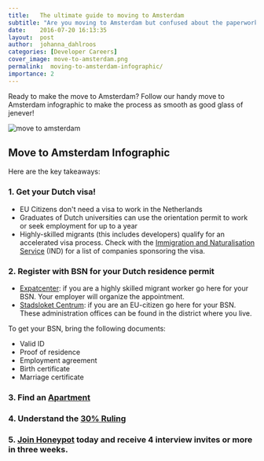 ```yaml
---
title:   The ultimate guide to moving to Amsterdam
subtitle: "Are you moving to Amsterdam but confused about the paperwork? Unsure how to get your Dutch visa, register with the BSN for your Dutch residence permit, and find an apartment? This handy infographic provides you with all the information you need to make a stress-free move to the Dutch capital!"
date:    2016-07-20 16:13:35
layout:  post
author:  johanna_dahlroos
categories: [Developer Careers]
cover_image: move-to-amsterdam.png
permalink:  moving-to-amsterdam-infographic/
importance: 2
---
```


Ready to make the move to Amsterdam? Follow our handy move to Amsterdam infographic to make the process as smooth as good glass of jenever!

<!--more-->

![move to amsterdam](/assets/images/move-to-amsterdam-infographic.png)


## Move to Amsterdam Infographic

Here are the key takeaways:

### 1. Get your Dutch visa!

* EU Citizens don't need a visa to work in the Netherlands
* Graduates of Dutch universities can use the orientation permit to work or seek employment for up to a year
* Highly-skilled migrants (this includes developers) qualify for an accelerated visa process. Check with the [Immigration and Naturalisation Service][1] (IND) for a list of companies sponsoring the visa.

### 2. Register with BSN for your Dutch residence permit

* [Expatcenter][2]: if you are a highly skilled migrant worker go here for your BSN. Your employer will organize the appointment.
* [Stadsloket Centrum][3]: if you are an EU-citizen go here for your BSN. These administration offices can be found in the district where you live.

To get your BSN, bring the following documents:

* Valid ID
* Proof of residence
* Employment agreement
* Birth certificate
* Marriage certificate

### 3.  Find an [Apartment][5]

### 4. Understand the [30% Ruling][4]

### 5. [Join Honeypot][5] today and receive 4 interview invites or more in three weeks.

[1]: https://ind.nl/EN/organisation/contact
[2]: http://www.iamsterdam.com/en/expatcenter
[3]: https://www.amsterdam.nl/adressengids/stadsloketten/stadsloket-centrum/
[4]: http://www.expatax.nl/30ruling
[5]: https://app.honeypot.io/users/sign_up?utm_source=blog&utm_medium=organic&utm_term=e&utm_content=160704&utm_campaign=dev-no
